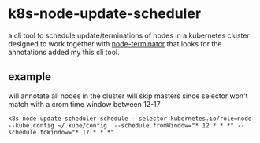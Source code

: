 # k8s-node-update-scheduler

a cli tool to schedule update/terminations of nodes in a kubernetes cluster designed to work together with [node-terminator](https://github.com/mad01/k8s-node-terminator) that looks for the annotations added my this cli tool.

## example

will annotate all nodes in the cluster will skip masters since selector won't match with a crom time window between 12-17
```
k8s-node-update-scheduler schedule --selector kubernetes.io/role=node --kube.config ~/.kube/config  --schedule.fromWindow="* 12 * * *" --schedule.toWindow="* 17 * * *"
```
